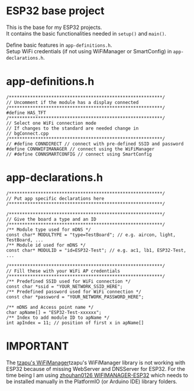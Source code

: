 # ESP32 base project
This is the base for my ESP32 projects.   
It contains the basic functionalities needed in `setup()` and `main()`.   

Define basic features in `app-definitions.h`.   
Setup WiFi credentials (if not using WiFiManager or SmartConfig) in `app-declarations.h`.   

# app-definitions.h
```
/**********************************************************/
// Uncomment if the module has a display connected
/**********************************************************/
#define HAS_TFT
/**********************************************************/
// Select one WiFi connection mode
// If changes to the standard are needed change in
// bgConnect.cpp
/**********************************************************/
// #define CONNDIRECT // connect with pre-defined SSID and password
#define CONNWIFIMANAGER // connect using the WiFiManager
// #define CONNSMARTCONFIG // connect using SmartConfig
```

# app-declarations.h
```
/**********************************************************/
// Put app specific declarations here
/**********************************************************/

/**********************************************************/
// Give the board a type and an ID
/**********************************************************/
/** Module type used for mDNS */
const char* MODULTYPE = "type=TestBoard"; // e.g. aircon, light, TestBoard, ...
/** Module id used for mDNS */
const char* MODULID = "id=ESP32-Test"; // e.g. ac1, lb1, ESP32-Test, ...

/**********************************************************/
// Fill these with your WiFi AP credentials
/**********************************************************/
/** Predefined SSID used for WiFi connection */
const char *ssid = "YOUR_NETWORK_SSID_HERE";
/** Predefined password used for WiFi connection */
const char *password = "YOUR_NETWORK_PASSWORD_HERE";

/** mDNS and Access point name */
char apName[] = "ESP32-Test-xxxxxx";
/** Index to add module ID to apName */
int apIndex = 11; // position of first x in apName[]
```

# IMPORTANT
The [tzapu's WiFiManager](https://github.com/tzapu/WiFiManager)tzapu's WiFiManager library is not working with ESP32 because of missing WebServer and DNSServer for ESP32.
For the time being I am using [zhouhan0126 WIFIMANAGER-ESP32](https://github.com/zhouhan0126/WIFIMANAGER-ESP32) which needs to be installed manually in the PlatformIO (or Arduino IDE) library folders.
